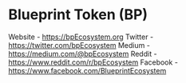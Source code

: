 # Blueprint Token (BP)

Website - https://bpEcosystem.org
Twitter - https://twitter.com/bpEcosystem
Medium - https://medium.com/@bpEcosystem
Reddit - https://www.reddit.com/r/bpEcosystem
Facebook - https://www.facebook.com/BlueprintEcosystem
